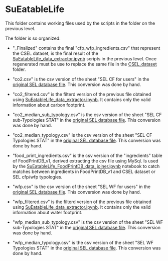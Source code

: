 # SuEatableLife

This folder contains working files used by the scripts in the folder on the previous level.

The folder is so organized:
*   "_Finalized" contains the final "cfp_wfp_ingredients.csv" that represent the CSEL dataset, is the final result of the [SuEatableLife_data_extractor.ipynb](https://github.com/swapUniba/FoodPrintDB-Database-Completion/blob/main/SuEatableLife%20Database/SuEatableLife_working_folder%20(includes%20colab%20notebooks)/SuEatableLife_data_extractor.ipynb) scripts in the previous level. Once regenerated must be use to replace the same file in the [CSEL_dataset](https://github.com/aiacovazzi/FoodPrintDB-Database-Completion/tree/main/SuEatableLife%20Database/CSEL_dataset) folder.

*   "co2.csv" is the csv version of the sheet "SEL CF for users" in the [original SEL database file](https://github.com/swapUniba/FoodPrintDB-Database-Completion/blob/main/SuEatableLife%20Database/SuEatableLife_Food_Footprint_database.xlsx). This conversion was done by hand.

* 	"co2_filtered.csv" is the filterd version of the previous file obtained using [SuEatableLife_data_extractor.ipynb](https://github.com/swapUniba/FoodPrintDB-Database-Completion/blob/main/SuEatableLife%20Database/SuEatableLife_working_folder%20(includes%20colab%20notebooks)/SuEatableLife_data_extractor.ipynb). It contains only the valid information about carbon footprint.
 
*	"co2_median_sub_typology.csv" is the csv version of the sheet "SEL CF sub-Typologies STAT" in the [original SEL database file](https://github.com/swapUniba/FoodPrintDB-Database-Completion/blob/main/SuEatableLife%20Database/SuEatableLife_Food_Footprint_database.xlsx). This conversion was done by hand.

*	"co2_median_typology.csv" is the csv version of the sheet "SEL CF Typologies STAT" in the [original SEL database file](https://github.com/swapUniba/FoodPrintDB-Database-Completion/blob/main/SuEatableLife%20Database/SuEatableLife_Food_Footprint_database.xlsx). This conversion was done by hand.

*	"food_print_ingredients.csv" is the csv version of the "ingredients" table of FoodPrintDB_v1, derived extracting the csv file using MySql. Is used by the [SuEatableLife_FoodPrintDB_data_joiner.ipynb](https://github.com/swapUniba/FoodPrintDB-Database-Completion/blob/main/SuEatableLife%20Database/SuEatableLife_working_folder%20(includes%20colab%20notebooks)/SuEatableLife_FoodPrintDB_data_joiner.ipynb) notebook to catch matches between ingredients in FoodPrintDB_v1 and CSEL dataset or SEL cfp/wfp typologies.

*   "wfp.csv" is the csv version of the sheet "SEL WF for users" in the [original SEL database file](https://github.com/swapUniba/FoodPrintDB-Database-Completion/blob/main/SuEatableLife%20Database/SuEatableLife_Food_Footprint_database.xlsx). This conversion was done by hand.

* 	"wfp_filtered.csv" is the filterd version of the previous file obtained using [SuEatableLife_data_extractor.ipynb](https://github.com/swapUniba/FoodPrintDB-Database-Completion/blob/main/SuEatableLife%20Database/SuEatableLife_working_folder%20(includes%20colab%20notebooks)/SuEatableLife_data_extractor.ipynb). It contains only the valid information about water footprint.
 
*	"wfp_median_sub_typology.csv" is the csv version of the sheet "SEL WF sub-Typologies STAT" in the [original SEL database file](https://github.com/swapUniba/FoodPrintDB-Database-Completion/blob/main/SuEatableLife%20Database/SuEatableLife_Food_Footprint_database.xlsx). This conversion was done by hand.

*	"wfp_median_typology.csv" is the csv version of the sheet "SEL WF Typologies STAT" in the [original SEL database file](https://github.com/swapUniba/FoodPrintDB-Database-Completion/blob/main/SuEatableLife%20Database/SuEatableLife_Food_Footprint_database.xlsx). This conversion was done by hand.
